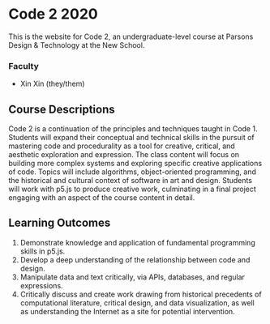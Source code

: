 Code 2 2020
=================

This is the website for Code 2, an undergraduate-level course at Parsons Design & Technology at the New School.  

### Faculty
- Xin Xin (they/them)  

Course Descriptions
------------

Code 2 is a continuation of the principles and techniques taught in Code 1. Students will expand their conceptual and technical skills in the pursuit of mastering code and procedurality as a tool for creative, critical, and aesthetic exploration and expression. The class content will focus on building more complex systems and exploring specific creative applications of code. Topics will include algorithms, object-oriented programming, and the historical and cultural context of software in art and design. Students will work with p5.js to produce creative work, culminating in a final project engaging with an aspect of the course content in detail.

Learning Outcomes
------------

1. Demonstrate knowledge and application of fundamental programming skills in p5.js.
1. Develop a deep understanding of the relationship between code and design.
1. Manipulate data and text critically, via APIs, databases, and regular expressions.
1. Critically discuss and create work drawing from historical precedents of computational literature, critical design, and data visualization, as well as understanding the Internet as a site for potential intervention.
